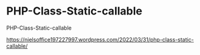 # PHP-Class-Static-callable
PHP-Class-Static-callable

https://nielsoffice197227997.wordpress.com/2022/03/31/php-class-static-callable/
